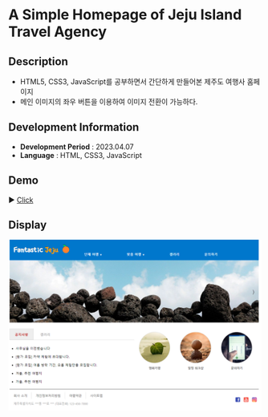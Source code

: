 # A Simple Homepage of Jeju Island Travel Agency

## Description

- HTML5, CSS3, JavaScript를 공부하면서 간단하게 만들어본 제주도 여행사 홈페이지
- 메인 이미지의 좌우 버튼을 이용하여 이미지 전환이 가능하다.

## Development Information

- **Development Period** : 2023.04.07
- **Language** : HTML, CSS3, JavaScript

## Demo

▶️ [Click](https://starrykss.github.io/Experiments/SimpleWebPage/index.html)

## Display

![Web Page Screenshot](picture.png)
